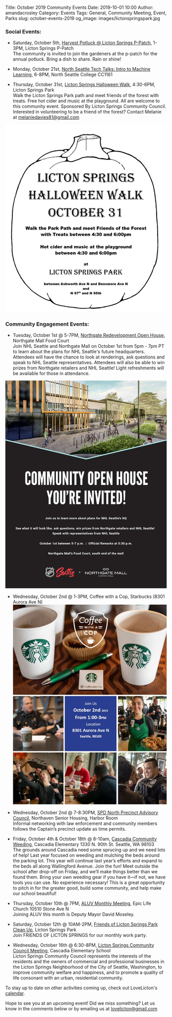 Title: October 2019 Community Events
Date: 2019-10-01 10:00
Author: amandacrosley
Category: Events
Tags: General, Community Meeting, Event, Parks
slug: october-events-2019
og_image: images/lictonspringspark.jpg

### Social Events:

*   Saturday, October 5th, [Harvest Potluck @ Licton Springs P-Patch](https://www.facebook.com/events/411744709500959), 1-3PM, Licton Springs P-Patch <br>
The community is invited to join the gardeners at the p-patch for the annual potluck.  Bring a dish to share.  Rain or shine!

*   Monday, October 21st, [North Seattle Tech Talks: Intro to Machine Learning](https://www.meetup.com/North-Seattle-Tech-Talks/events/263943738/), 6-8PM, North Seattle College CC1161 <br>

*   Thursday, October 31st, [Licton Springs Halloween Walk](https://www.facebook.com/events/386435295361451), 4:30-6PM, 
Licton Springs Park <br>
Walk the Licton Springs Park path and meet friends of the forest with treats. Free hot cider and music at the playground. All are welcome to this community event. Sponsored By Licton Springs Community Council. Interested in volunteering to be a friend of the forest? Contact Melanie at melaniedavies81@gmail.com

[![Licton Springs Halloween Walk](/images/lictonspringshalloween2019.JPG)](/images/lictonspringshalloween2019.JPG)

### Community Engagement Events:

*   Tuesday, October 1st @ 5-7PM, [Northgate Redevelopment Open House](https://www.facebook.com/events/2381737485403233/), Northgate Mall Food Court  <br />
Join NHL Seattle and Northgate Mall on October 1st from 5pm - 7pm PT to learn about the plans for NHL Seattle's future headquarters. Attendees will have the chance to look at renderings, ask questions and speak to NHL Seattle representatives. Attendees will also be able to win prizes from Northgate retailers and NHL Seattle! Light refreshments will be available for those in attendance. 

[![Northgate Community Open House](/images/northgateopenhouse.jpg)](/images/northgateopenhouse.jpg)

*   Wednesday, October 2nd @ 1-3PM, Coffee with a Cop, Starbucks (8301 Aurora Ave N)  <br />
[![Coffee with a Cop](/images/coffeewithacop.JPG)](/images/coffeewithacop.JPG)

*   Wednesday, October 2nd @ 7-8:30PM, [SPD North Precinct Advisory Council](https://drive.google.com/drive/folders/1CVtS3RTpJT-W-yzizfUxoWs1Tco_JS7h), Northaven Senior Housing, Harbor Room  <br />
Informal networking with law enforcement and community members follows the Captain’s precinct update as time permits.

*   Friday, October 4th & October 18th @ 8-10am, [Cascadia Community Weeding](https://cascadiapta.org/2019/10/01/calling-all-gardeners-and-gardener-wanna-bes/), Cascadia Elementary 1330 N. 90th St. Seattle, WA 98103  <br />
The grounds around Cascadia need some sprucing up and we need lots of help! Last year focused on weeding and mulching the beds around the parking lot. This year will continue last year’s efforts and expand to the beds all along Wallingford Avenue. Join the fun! Meet outside the school after drop-off on Friday, and we’ll make things better than we found them. Bring your own weeding gear if you have it—if not, we have tools you can use. No experience necessary! This is a great opportunity to pitch in for the greater good, build some community, and help make our school beautiful!

*   Thursday, October 10th @ 7PM, [ALUV Monthly Meeting](https://www.facebook.com/events/953740241626907/), Epic Life Church 10510 Stone Ave N<br />
Joining ALUV this month is Deputy Mayor David Moseley.

*   Saturday, October 12th @ 10AM-2PM, [Friends of Licton Springs Park Clean Up](https://lictonsprings.org/work_party.pdf), Licton Springs Park <br />
Join FRIENDS OF LICTON SPRINGS for our monthly work party.

*   Wednesday, October 16th @ 6:30-8PM, [Licton Springs Community Council Meeting](https://lictonsprings.org/), Cascadia Elementary School <br />
Licton Springs Community Council represents the interests of the residents and the owners of commercial and professional businesses
in the Licton Springs Neighborhood of the City of Seattle, Washington, to improve community welfare and happiness, and to promote a quality of life consonant with an urban, residential community. 

To stay up to date on other activities coming up, check out LoveLicton's [calendar](https://lovelicton.com/pages/community-calendar.html).

Hope to see you at an upcoming event!
Did we miss something? Let us know in the comments below or by emailing us at [lovelicton@gmail.com](mailto:lovelicton@gmail.com)
